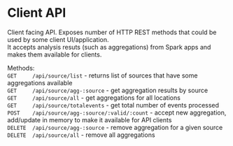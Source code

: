 # Client API
Client facing API. Exposes number of HTTP REST methods that could be used by some client UI/application.  
It accepts analysis resuts (such as aggregations) from Spark apps and makes them available for clients.  


Methods:  
`GET     /api/source/list` - returns list of sources that have some aggregations available  
`GET     /api/source/agg-:source` - get aggregation results by source  
`GET     /api/source/all` - get aggregations for all locations  
`GET     /api/source/totalevents` - get total number of events processed  
`POST    /api/source/agg-:source/:valid/:count` - accept new aggregation, add/update in memory to make it available for API clients  
`DELETE  /api/source/agg-:source` - remove aggregation for a given source  
`DELETE  /api/source/all` - remove all aggregations
